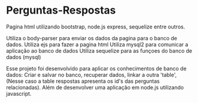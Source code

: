 # Perguntas-Respostas
Pagina html utilizando bootstrap, node.js express, sequelize entre outros.

Utiliza o body-parser para enviar os  dados da pagina para o  banco de dados.
Utiliza ejs para fazer a pagina html
Utiliza mysql2 para comunicar a aplicação ao banco de dados
Utiliza sequelize para as funçoes do banco de dados (mysql)


Esse projeto foi desenvolvido para aplicar os conhecimentos de banco de dados: Criar e salvar no banco, recuperar dados, linkar a outra 'table',(Nesse caso a table respostas apresenta
os id's das perguntas relacionadas). 
Além de desenvolver uma aplicação em node.js utilizando javascript.
